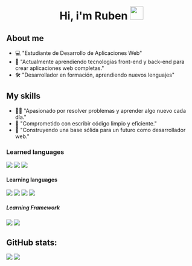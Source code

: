 <h1 align="center">Hi, i'm Ruben <img src="https://media.giphy.com/media/hvRJCLFcasrR4ia7z/giphy.gif" width="35"></h1>
<span>
  <h2> About me </h2>
<ul>
<li>💻 "Estudiante de Desarrollo de Aplicaciones Web"</li>
<li>🌱 "Actualmente aprendiendo tecnologías front-end y back-end para crear aplicaciones web completas."</li>
<li>🛠️ "Desarrollador en formación, aprendiendo nuevos lenguajes"</li>
</ul>
</span>

<span>
  <h2> My skills </h2>
<ul>
<li> 👨‍💻 "Apasionado por resolver problemas y aprender algo nuevo cada día."</li>
<li>🌟 "Comprometido con escribir código limpio y eficiente."</li>
<li>🔧 "Construyendo una base sólida para un futuro como desarrollador web."</li>
</ul>
</span>
  
<h3> Learned languages </h3>
<span>
<img src="https://img.shields.io/badge/html5-%23ED8B00.svg?style=for-the-badge&logo=html5&logoColor=white">
<img src="https://img.shields.io/badge/CSS3-157286?style=for-the-badge&logo=css3&logoColor=white">
<img src="https://img.shields.io/badge/python-3670A0?style=for-the-badge&logo=python&logoColor=ffdd54">


<h4>Learning languages</h4>
<span>
<img src="https://img.shields.io/badge/javascript-%23323330.svg?style=for-the-badge&logo=javascript&logoColor=%23F7DF1E">
<img src="https://img.shields.io/badge/java-%23ED8B00.svg?style=for-the-badge&logo=openjdk&logoColor=white">
<img src="https://img.shields.io/badge/c-%2300599C.svg?style=for-the-badge&logo=c&logoColor=white">
<img src="https://img.shields.io/badge/php-%23777BB4.svg?style=for-the-badge&logo=php&logoColor=white">
</span>

<h5> Learning Framework </h5>
<span>
  <img src="https://img.shields.io/badge/astro-%232C2052.svg?style=for-the-badge&logo=astro&logoColor=white">
  <img src="https://img.shields.io/badge/bootstrap-%238511FA.svg?style=for-the-badge&logo=bootstrap&logoColor=white">
</span>

<h2>GitHub stats:</h2>

[![](https://github-readme-stats.vercel.app/api?username=gorrion09&show_icons=true&theme=tokyonight&hide_border=true&locale=en)](https://github.com/gorrion09)
[![](https://github-readme-streak-stats.herokuapp.com/?user=gorrion09&theme=material-palenight)](https://github.com/gorrion09)
